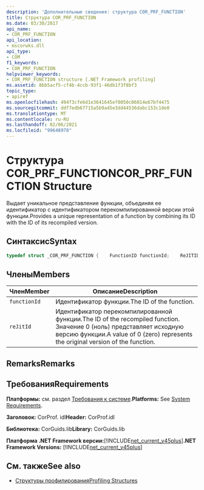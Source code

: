 ```yaml
---
description: 'Дополнительные сведения: структура COR_PRF_FUNCTION'
title: Структура COR_PRF_FUNCTION
ms.date: 03/30/2017
api_name:
- COR_PRF_FUNCTION
api_location:
- mscorwks.dll
api_type:
- COM
f1_keywords:
- COR_PRF_FUNCTION
helpviewer_keywords:
- COR_PRF_FUNCTION structure [.NET Framework profiling]
ms.assetid: 8bb5acf5-cf4b-4ccb-93f1-46db1f3f8bf3
topic_type:
- apiref
ms.openlocfilehash: 494f3cfe6d1e3641645ef0050c06014e67bf4475
ms.sourcegitcommit: ddf7edb67715a5b9a45e3dd44536dabc153c1de0
ms.translationtype: MT
ms.contentlocale: ru-RU
ms.lasthandoff: 02/06/2021
ms.locfileid: "99648978"
---
```

# <a name="cor_prf_function-structure"></a><span data-ttu-id="4fcaa-103">Структура COR_PRF_FUNCTION</span><span class="sxs-lookup"><span data-stu-id="4fcaa-103">COR_PRF_FUNCTION Structure</span></span>

<span data-ttu-id="4fcaa-104">Выдает уникальное представление функции, объединяя ее идентификатор с идентификатором перекомпилированной версии этой функции.</span><span class="sxs-lookup"><span data-stu-id="4fcaa-104">Provides a unique representation of a function by combining its ID with the ID of its recompiled version.</span></span>  
  
## <a name="syntax"></a><span data-ttu-id="4fcaa-105">Синтаксис</span><span class="sxs-lookup"><span data-stu-id="4fcaa-105">Syntax</span></span>  
  
```cpp  
typedef struct _COR_PRF_FUNCTION {    FunctionID functionId;    ReJITID    reJitId;} COR_PRF_FUNCTION;  
```  
  
## <a name="members"></a><span data-ttu-id="4fcaa-106">Члены</span><span class="sxs-lookup"><span data-stu-id="4fcaa-106">Members</span></span>  
  
|<span data-ttu-id="4fcaa-107">Член</span><span class="sxs-lookup"><span data-stu-id="4fcaa-107">Member</span></span>|<span data-ttu-id="4fcaa-108">Описание</span><span class="sxs-lookup"><span data-stu-id="4fcaa-108">Description</span></span>|  
|------------|-----------------|  
|`functionId`|<span data-ttu-id="4fcaa-109">Идентификатор функции.</span><span class="sxs-lookup"><span data-stu-id="4fcaa-109">The ID of the function.</span></span>|  
|`reJitId`|<span data-ttu-id="4fcaa-110">Идентификатор перекомпилированной функции.</span><span class="sxs-lookup"><span data-stu-id="4fcaa-110">The ID of the recompiled function.</span></span> <span data-ttu-id="4fcaa-111">Значение 0 (ноль) представляет исходную версию функции.</span><span class="sxs-lookup"><span data-stu-id="4fcaa-111">A value of 0 (zero) represents the original version of the function.</span></span>|  
  
## <a name="remarks"></a><span data-ttu-id="4fcaa-112">Remarks</span><span class="sxs-lookup"><span data-stu-id="4fcaa-112">Remarks</span></span>  
  
## <a name="requirements"></a><span data-ttu-id="4fcaa-113">Требования</span><span class="sxs-lookup"><span data-stu-id="4fcaa-113">Requirements</span></span>  

 <span data-ttu-id="4fcaa-114">**Платформы:** см. раздел [Требования к системе](../../get-started/system-requirements.md).</span><span class="sxs-lookup"><span data-stu-id="4fcaa-114">**Platforms:** See [System Requirements](../../get-started/system-requirements.md).</span></span>  
  
 <span data-ttu-id="4fcaa-115">**Заголовок:** CorProf. idl</span><span class="sxs-lookup"><span data-stu-id="4fcaa-115">**Header:** CorProf.idl</span></span>  
  
 <span data-ttu-id="4fcaa-116">**Библиотека:** CorGuids.lib</span><span class="sxs-lookup"><span data-stu-id="4fcaa-116">**Library:** CorGuids.lib</span></span>  
  
 <span data-ttu-id="4fcaa-117">**Платформа .NET Framework версии:**[!INCLUDE[net_current_v45plus](../../../../includes/net-current-v45plus-md.md)]</span><span class="sxs-lookup"><span data-stu-id="4fcaa-117">**.NET Framework Versions:** [!INCLUDE[net_current_v45plus](../../../../includes/net-current-v45plus-md.md)]</span></span>  
  
## <a name="see-also"></a><span data-ttu-id="4fcaa-118">См. также</span><span class="sxs-lookup"><span data-stu-id="4fcaa-118">See also</span></span>

- [<span data-ttu-id="4fcaa-119">Структуры профилирования</span><span class="sxs-lookup"><span data-stu-id="4fcaa-119">Profiling Structures</span></span>](profiling-structures.md)
